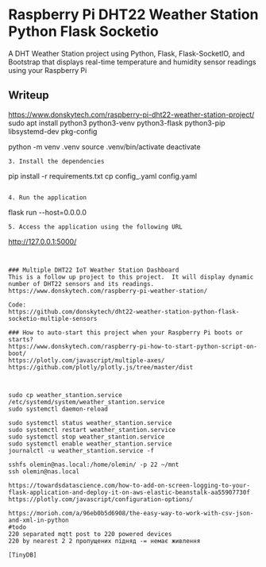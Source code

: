 # Raspberry Pi DHT22 Weather Station Python Flask Socketio  
A DHT Weather Station project using Python, Flask, Flask-SocketIO, and Bootstrap that displays real-time temperature and humidity sensor readings using your Raspberry Pi
  
## Writeup
https://www.donskytech.com/raspberry-pi-dht22-weather-station-project/
sudo apt install python3 python3-venv python3-flask python3-pip  libsystemd-dev pkg-config

python -m venv .venv
source .venv/bin/activate
deactivate
```
3. Install the dependencies
```

pip install -r requirements.txt
cp config_.yaml config.yaml
```

4. Run the application
```
flask run --host=0.0.0.0
```
5. Access the application using the following URL
```
http://127.0.0.1:5000/
```
  
  
### Multiple DHT22 IoT Weather Station Dashboard
This is a follow up project to this project.  It will display dynamic number of DHT22 sensors and its readings.
https://www.donskytech.com/raspberry-pi-weather-station/

Code:  
https://github.com/donskytech/dht22-weather-station-python-flask-socketio-multiple-sensors
  
### How to auto-start this project when your Raspberry Pi boots or starts?  
https://www.donskytech.com/raspberry-pi-how-to-start-python-script-on-boot/
https://plotly.com/javascript/multiple-axes/
https://github.com/plotly/plotly.js/tree/master/dist



sudo cp weather_stantion.service /etc/systemd/system/weather_stantion.service
sudo systemctl daemon-reload

sudo systemctl status weather_stantion.service
sudo systemctl restart weather_stantion.service
sudo systemctl stop weather_stantion.service
sudo systemctl enable weather_stantion.service
journalctl -u weather_stantion.service -f

sshfs olemin@nas.local:/home/olemin/ -p 22 ~/mnt
ssh olemin@nas.local

https://towardsdatascience.com/how-to-add-on-screen-logging-to-your-flask-application-and-deploy-it-on-aws-elastic-beanstalk-aa55907730f
https://plotly.com/javascript/configuration-options/

https://morioh.com/a/96eb0b5d6908/the-easy-way-to-work-with-csv-json-and-xml-in-python
#todo
220 separated mqtt post to 220 powered devices
220 by nearest 2 2 пропущених підняд -= немає живлення

[TinyDB]